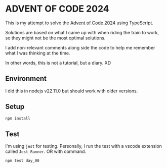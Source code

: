 # ADVENT OF CODE 2024

This is my attempt to solve the [Advent of Code 2024](https://adventofcode.com/2024/day/1) using TypeScript.

Solutions are based on what I came up with when riding the train to work, so they might not be the most optimal solutions.

I add non-relevant comments along side the code to help me remember what I was thinking at the time.

In other words, this is not a tutorial, but a diary. XD

## Environment

I did this in nodejs v22.11.0 but should work with older versions.

## Setup

```bash
npm install
```

## Test

I'm using `jest` for testing.
Personally, I run the test with a vscode extension called `Jest Runner`.
OR with command.

```bash
npm test day_00
```